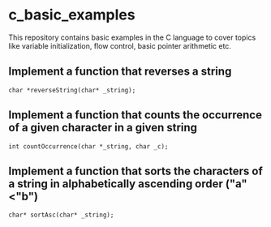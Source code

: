 # c_basic_examples
This repository contains basic examples in the C language to cover topics like variable initialization, flow control, basic pointer arithmetic etc.


## Implement a function that reverses a string

```
char *reverseString(char* _string);
```

## Implement a function that counts the occurrence of a given character in a given string
```
int countOccurrence(char *_string, char _c);
```

## Implement a function that sorts the characters of a string in alphabetically ascending order ("a"<"b")
``` 
char* sortAsc(char* _string);
```
